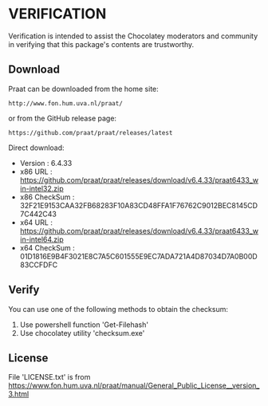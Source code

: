 # VERIFICATION
Verification is intended to assist the Chocolatey moderators and community in verifying that this package's contents are trustworthy.

## Download
Praat can be downloaded from the home site:  

    http://www.fon.hum.uva.nl/praat/
or from the GitHub release page:

    https://github.com/praat/praat/releases/latest

Direct download:   
- Version      : 6.4.33
- x86 URL      : https://github.com/praat/praat/releases/download/v6.4.33/praat6433_win-intel32.zip
- x86 CheckSum : 32F21E9153CAA32FB68283F10A83CD48FFA1F76762C9012BEC8145CD7C442C43
- x64 URL      : https://github.com/praat/praat/releases/download/v6.4.33/praat6433_win-intel64.zip
- x64 CheckSum : 01D1816E9B4F3021E8C7A5C601555E9EC7ADA721A4D87034D7A0B00D83CCFDFC

## Verify
You can use one of the following methods to obtain the checksum:
1. Use powershell function 'Get-Filehash'
2. Use chocolatey utility 'checksum.exe'

## License
File 'LICENSE.txt' is from https://www.fon.hum.uva.nl/praat/manual/General_Public_License__version_3.html
